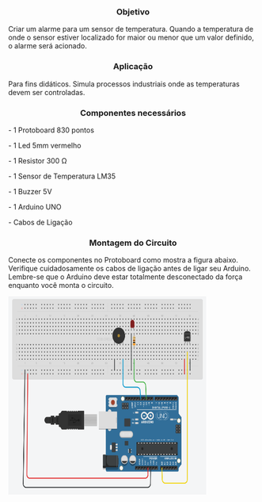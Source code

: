 <h3 align="center"><strong>Objetivo<br /></strong></h3>
<p>Criar um alarme para um sensor de temperatura. Quando a temperatura de onde o sensor estiver localizado for maior ou menor que um valor definido, o alarme ser&aacute; acionado.</p>
<h3 align="center"><strong>Aplica&ccedil;&atilde;o</strong></h3>
<p>Para fins did&aacute;ticos. Simula processos industriais onde as temperaturas devem ser controladas.</p>
<h3 align="center"><strong>Componentes necess&aacute;rios</strong></h3>
<p>- 1 Protoboard 830 pontos</p>
<p>- 1&nbsp;Led 5mm vermelho</p>
<p>- 1&nbsp;Resistor 300 &Omega;</p>
<p>- 1&nbsp;Sensor de Temperatura LM35</p>
<p>- 1&nbsp;Buzzer 5V</p>
<p>- 1&nbsp;Arduino UNO</p>
<p>- Cabos de Liga&ccedil;&atilde;o</p>
<h3 align="center"><strong>Montagem do Circuito</strong></h3>
<p>Conecte os componentes no Protoboard como mostra a figura abaixo. Verifique cuidadosamente os cabos de liga&ccedil;&atilde;o antes de ligar seu Arduino. Lembre-se que o Arduino deve estar totalmente desconectado da for&ccedil;a enquanto voc&ecirc; monta o circuito.</p>
<p><img src="https://github.com/RyanHXF/Sensor-de-Temperatura-com-alarme/blob/master/sketch_aug05a/fers.png" alt="" width="400" height="400" /></p>

